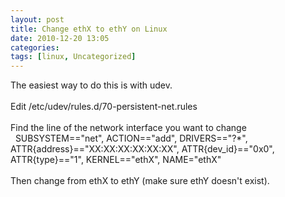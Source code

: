 ```yaml
---
layout: post
title: Change ethX to ethY on Linux
date: 2010-12-20 13:05
categories: 
tags: [linux, Uncategorized]
---
```


The easiest way to do this is with udev.<br><br>
Edit <span>/etc/udev/rules.d/70-persistent-net.rules</span><br><br>
Find the line of the network interface you want to change<br><span>  SUBSYSTEM=="net", ACTION=="add", DRIVERS=="?*", ATTR{address}=="XX:XX:XX:XX:XX:XX", ATTR{dev_id}=="0x0", ATTR{type}=="1", KERNEL=="ethX", NAME="ethX"</span><br><br>
Then change from <span>ethX</span> to <span>ethY</span> (make sure ethY doesn't exist).
